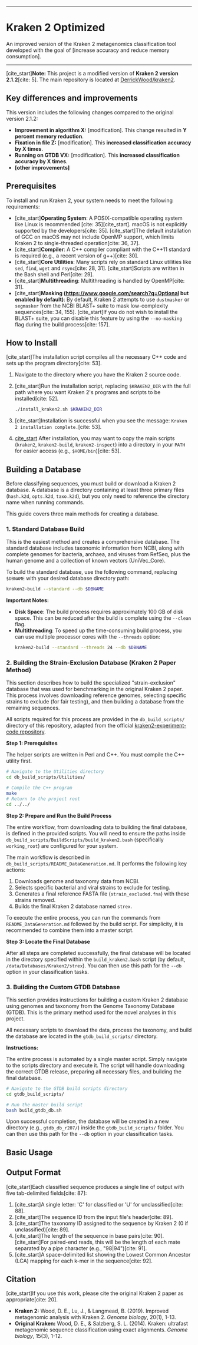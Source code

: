 -----

# Kraken 2 Optimized

An improved version of the Kraken 2 metagenomics classification tool developed with the goal of [increase accuracy and reduce memory consumption].

-----

[cite\_start]**Note:** This project is a modified version of **Kraken 2 version 2.1.2**[cite: 5]. The main repository is located at [DerrickWood/kraken2](https://github.com/DerrickWood/kraken2).

## Key differences and improvements

This version includes the following changes compared to the original version 2.1.2:

  * **Improvement in algorithm X:** [modification]. This change resulted in **Y percent memory reduction**.
  * **Fixation in file Z:** [modification]. This **increased classification accuracy by X times**.
  * **Running on GTDB VX:** [modification]. This **increased classification accuracy by X times**.
  * **[other improvements]**

## Prerequisites

To install and run Kraken 2, your system needs to meet the following requirements:

  * [cite\_start]**Operating System**: A POSIX-compatible operating system like Linux is recommended [cite: 35][cite\_start]. macOS is not explicitly supported by the developers[cite: 35]. [cite\_start]The default installation of GCC on macOS may not include OpenMP support, which limits Kraken 2 to single-threaded operation[cite: 36, 37].
  * [cite\_start]**Compiler**: A C++ compiler compliant with the C++11 standard is required (e.g., a recent version of g++)[cite: 30].
  * [cite\_start]**Core Utilities**: Many scripts rely on standard Linux utilities like `sed`, `find`, `wget` and `rsync`[cite: 28, 31]. [cite\_start]Scripts are written in the Bash shell and Perl[cite: 29].
  * [cite\_start]**Multithreading**: Multithreading is handled by OpenMP[cite: 31].
  * [cite\_start]**Masking (https://www.google.com/search?q=Optional but enabled by default)**: By default, Kraken 2 attempts to use `dustmasker` or `segmasker` from the NCBI BLAST+ suite to mask low-complexity sequences[cite: 34, 155]. [cite\_start]If you do not wish to install the BLAST+ suite, you can disable this feature by using the `--no-masking` flag during the build process[cite: 157].

## How to Install

[cite\_start]The installation script compiles all the necessary C++ code and sets up the program directory[cite: 53].

1.  Navigate to the directory where you have the Kraken 2 source code.

2.  [cite\_start]Run the installation script, replacing `$KRAKEN2_DIR` with the full path where you want Kraken 2's programs and scripts to be installed[cite: 52].

    ```bash
    ./install_kraken2.sh $KRAKEN2_DIR
    ```

3.  [cite\_start]Installation is successful when you see the message: `Kraken 2 installation complete.`[cite: 53].

4.  [cite\_start](https://www.google.com/search?q=Optional) After installation, you may want to copy the main scripts (`kraken2`, `kraken2-build`, `kraken2-inspect`) into a directory in your `PATH` for easier access (e.g., `$HOME/bin`)[cite: 53].


## Building a Database

Before classifying sequences, you must build or download a Kraken 2 database. A database is a directory containing at least three primary files (`hash.k2d`, `opts.k2d`, `taxo.k2d`), but you only need to reference the directory name when running commands.

This guide covers three main methods for creating a database.

### 1\. Standard Database Build

This is the easiest method and creates a comprehensive database. The standard database includes taxonomic information from NCBI, along with complete genomes for bacteria, archaea, and viruses from RefSeq, plus the human genome and a collection of known vectors (UniVec\_Core).

To build the standard database, use the following command, replacing `$DBNAME` with your desired database directory path:

```bash
kraken2-build --standard --db $DBNAME
```

**Important Notes:**

  * **Disk Space**: The build process requires approximately 100 GB of disk space. This can be reduced after the build is complete using the `--clean` flag.
  * **Multithreading**: To speed up the time-consuming build process, you can use multiple processor cores with the `--threads` option:
    ```bash
    kraken2-build --standard --threads 24 --db $DBNAME
    ```

### 2\. Building the Strain-Exclusion Database (Kraken 2 Paper Method)

This section describes how to build the specialized "strain-exclusion" database that was used for benchmarking in the original Kraken 2 paper. This process involves downloading reference genomes, selecting specific strains to exclude (for fair testing), and then building a database from the remaining sequences.

All scripts required for this process are provided in the `db_build_scripts/` directory of this repository, adapted from the official [kraken2-experiment-code repository](https://github.com/DerrickWood/kraken2-experiment-code).

**Step 1: Prerequisites**

The helper scripts are written in Perl and C++. You must compile the C++ utility first.

```bash
# Navigate to the Utilities directory
cd db_build_scripts/Utilities/

# Compile the C++ program
make
# Return to the project root
cd ../../
```

**Step 2: Prepare and Run the Build Process**

The entire workflow, from downloading data to building the final database, is defined in the provided scripts. You will need to ensure the paths inside `db_build_scripts/BuildScripts/build_kraken2.bash` (specifically `working_root`) are configured for your system.

The main workflow is described in `db_build_scripts/README_DataGeneration.md`. It performs the following key actions:

1.  Downloads genome and taxonomy data from NCBI.
2.  Selects specific bacterial and viral strains to exclude for testing.
3.  Generates a final reference FASTA file (`strain_excluded.fna`) with these strains removed.
4.  Builds the final Kraken 2 database named `strex`.

To execute the entire process, you can run the commands from `README_DataGeneration.md` followed by the build script. For simplicity, it is recommended to combine them into a master script.

**Step 3: Locate the Final Database**

After all steps are completed successfully, the final database will be located in the directory specified within the `build_kraken2.bash` script (by default, `/data/Databases/Kraken2/strex`). You can then use this path for the `--db` option in your classification tasks.

### 3\. Building the Custom GTDB Database

This section provides instructions for building a custom Kraken 2 database using genomes and taxonomy from the Genome Taxonomy Database (GTDB). This is the primary method used for the novel analyses in this project.

All necessary scripts to download the data, process the taxonomy, and build the database are located in the `gtdb_build_scripts/` directory.

**Instructions:**

The entire process is automated by a single master script. Simply navigate to the scripts directory and execute it. The script will handle downloading the correct GTDB release, preparing all necessary files, and building the final database.

```bash
# Navigate to the GTDB build scripts directory
cd gtdb_build_scripts/

# Run the master build script
bash build_gtdb_db.sh
```

Upon successful completion, the database will be created in a new directory (e.g., `gtdb_db_r207/`) inside the `gtdb_build_scripts/` folder. You can then use this path for the `--db` option in your classification tasks.


## Basic Usage


## Output Format

[cite\_start]Each classified sequence produces a single line of output with five tab-delimited fields[cite: 87]:

1.  [cite\_start]A single letter: 'C' for classified or 'U' for unclassified[cite: 88].
2.  [cite\_start]The sequence ID from the input file's header[cite: 89].
3.  [cite\_start]The taxonomy ID assigned to the sequence by Kraken 2 (0 if unclassified)[cite: 89].
4.  [cite\_start]The length of the sequence in base pairs[cite: 90]. [cite\_start]For paired-end reads, this will be the length of each mate separated by a pipe character (e.g., "98|94")[cite: 91].
5.  [cite\_start]A space-delimited list showing the Lowest Common Ancestor (LCA) mapping for each k-mer in the sequence[cite: 92].

## Citation

[cite\_start]If you use this work, please cite the original Kraken 2 paper as appropriate[cite: 20].

  * **Kraken 2:** Wood, D. E., Lu, J., & Langmead, B. (2019). Improved metagenomic analysis with Kraken 2. *Genome biology*, 20(1), 1-13.
  * **Original Kraken:** Wood, D. E., & Salzberg, S. L. (2014). Kraken: ultrafast metagenomic sequence classification using exact alignments. *Genome biology*, 15(3), 1-12.